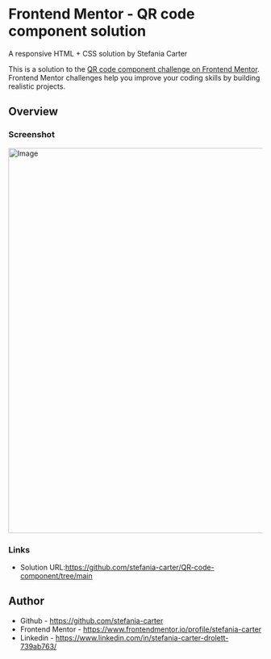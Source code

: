 # Frontend Mentor - QR code component solution

A responsive HTML + CSS solution by Stefania Carter

This is a solution to the [QR code component challenge on Frontend Mentor](https://www.frontendmentor.io/challenges/qr-code-component-iux_sIO_H). Frontend Mentor challenges help you improve your coding skills by building realistic projects. 

## Overview

### Screenshot

<img width="1303" height="764" alt="Image" src="https://github.com/user-attachments/assets/1a965060-b2b3-48ac-a0b3-93418d07d602" />


### Links

- Solution URL:https://github.com/stefania-carter/QR-code-component/tree/main

## Author

- Github - https://github.com/stefania-carter
- Frontend Mentor - https://www.frontendmentor.io/profile/stefania-carter
- Linkedin - https://www.linkedin.com/in/stefania-carter-drolett-739ab763/

